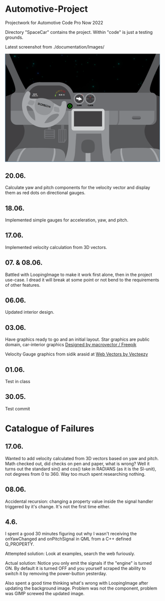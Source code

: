 # Automotive-Project
Projectwork for Automotive Code Pro Now 2022

Directory "SpaceCar" contains the project. Within "code" is just a testing grounds.

Latest screenshot from ./documentation/Images/

<img src="documentation/Images/Screenshot_2106.png"></img>

## 20.06.

Calculate yaw and pitch components for the velocity vector and display them as red dots on directional gauges.

## 18.06.

Implemented simple gauges for acceleration, yaw, and pitch.

## 17.06.

Implemented velocity calculation from 3D vectors.

## 07. & 08.06.

Battled with LoopingImage to make it work first alone, then in the project use-case. I dread it will break at some point or not bend to the requirements of other features.

## 06.06.

Updated interior design.

## 03.06.

Have graphics ready to go and an initial layout. Star graphics are public domain, car-interior graphics <a href="http://www.freepik.com">Designed by macrovector / Freepik</a>

Velocity Gauge graphics from sidik arasid at <a href="https://www.vecteezy.com/vector-art/7635658-speedometer-icon-design-template">Web Vectors by Vecteezy</a>

## 01.06.
Test in class

## 30.05.
Test commit

# Catalogue of Failures

## 17.06.

Wanted to add velocity calculated from 3D vectors based on yaw and pitch. Math checked out, did checks on pen and paper, what is wrong? Well it turns out the standard sin() and cos() take in RADIANS (as it is the SI-unit), not degrees from 0 to 360. Way too much spent researching nothing.

## 08.06.

Accidental recursion: changing a property value inside the signal handler triggered by it's change. It's not the first time either.

## 4.6.

I spent a good 30 minutes figuring out why I wasn't receiving the onYawChanged and onPitchSignal in QML from a C++ defined Q_PROPERTY.

Attempted solution: Look at examples, search the web furiously.

Actual solution: Notice you only emit the signals if the "engine" is turned ON. By default it is turned OFF and you yourself scraped the ability to switch it by removing the power-button yesterday.

Also spent a good time thinking what's wrong with LoopingImage after updating the background image. Problem was not the component, problem was GIMP screwed the updated image.

